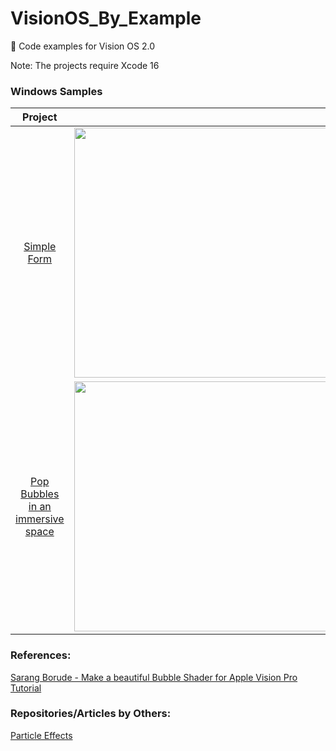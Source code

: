 # VisionOS_By_Example

🥽 Code examples for Vision OS 2.0  

Note: The projects require Xcode 16 

### Windows Samples
  
|  Project            |               |
|    :----:           |    :----:     |
| [Simple Form](https://github.com/silvinaroldan/BirthDateForm/tree/main)       | <img src="https://github.com/user-attachments/assets/c42f5f00-602b-45a5-b44c-7892741d616f" width="600" height="400"> |
| [Pop Bubbles in an immersive space](https://github.com/silvinaroldan/Bubbles/tree/main)       | <img src="https://github.com/user-attachments/assets/1e7301a8-dc53-4e46-b3a9-330c6f1d79ee" width="600" height="400"> |


### References:
[Sarang Borude - Make a beautiful Bubble Shader for Apple Vision Pro Tutorial](https://www.youtube.com/watch?v=zk1u4nguamY)

### Repositories/Articles by Others:
[Particle Effects ](https://getstream.io/blog/visionos-particle-effects/)
